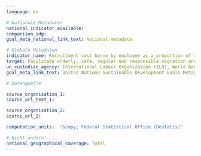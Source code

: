 ```yaml
---
language: en

# Nationale Metadaten
national_indicator_available:
comparison_sdg:
goal_meta_national_link_text: National metadata

# Globale Metadaten
indicator_name: Recruitment cost borne by employee as a proportion of monthly income earned in country of destination
target: Facilitate orderly, safe, regular and responsible migration and mobility of people, including through the implementation of planned and well-managed migration policies
un_custodian_agency: International Labour Organization (ILO), World Bank (WB)
goal_meta_link_text: United Nations Sustainable Development Goals Metadata

# Datenquelle

source_organisation_1:
source_url_text_1:

source_organisation_2:
source_url_2:

computation_units:  "&copy; Federal Statistical Office (Destatis)"

# Nicht ändern!
national_geographical_coverage: Total
---
```


